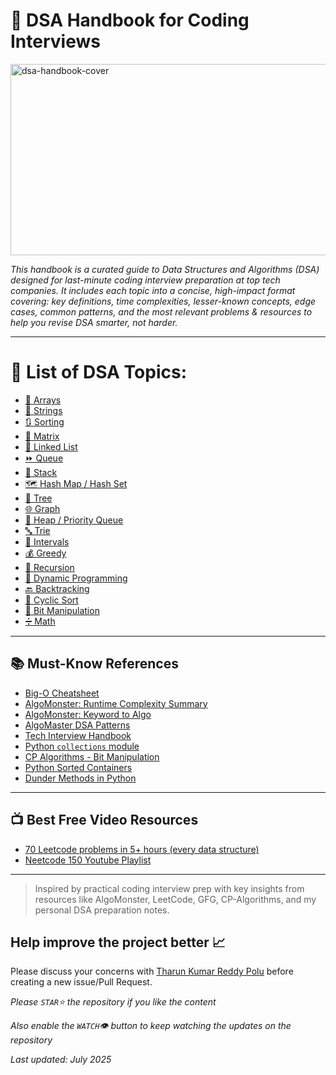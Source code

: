 # 📘 DSA Handbook for Coding Interviews

<img width="917" height="306" alt="dsa-handbook-cover" src="https://github.com/user-attachments/assets/02fab156-1293-492e-bf59-8c34a20fd632" />

_This handbook is a curated guide to Data Structures and Algorithms (DSA) designed for last-minute coding interview preparation at top tech companies. It includes each topic into a concise, high-impact format covering: key definitions, time complexities, lesser-known concepts, edge cases, common patterns, and the most relevant problems & resources to help you revise DSA smarter, not harder._

---
# 📖 List of DSA Topics:
- [📌 Arrays](https://github.com/TharunKumarReddyPolu/DSA-Handbook-for-Coding-Interviews/blob/main/Topics/arrays.md)
- [🧵 Strings](https://github.com/TharunKumarReddyPolu/DSA-Handbook-for-Coding-Interviews/blob/main/Topics/strings.md)
- [🔃 Sorting](https://github.com/TharunKumarReddyPolu/DSA-Handbook-for-Coding-Interviews/blob/main/Topics/sorting.md)
- [🧮 Matrix](https://github.com/TharunKumarReddyPolu/DSA-Handbook-for-Coding-Interviews/blob/main/Topics/matrix.md)
- [🔗 Linked List](https://github.com/TharunKumarReddyPolu/DSA-Handbook-for-Coding-Interviews/blob/main/Topics/linked-list.md)
- [⏩ Queue](https://github.com/TharunKumarReddyPolu/DSA-Handbook-for-Coding-Interviews/blob/main/Topics/queue.md)
- [🧱 Stack](https://github.com/TharunKumarReddyPolu/DSA-Handbook-for-Coding-Interviews/blob/main/Topics/stack.md)
- [🗺️ Hash Map / Hash Set](https://github.com/TharunKumarReddyPolu/DSA-Handbook-for-Coding-Interviews/blob/main/Topics/hashing.md)
- [🌲 Tree](https://github.com/TharunKumarReddyPolu/DSA-Handbook-for-Coding-Interviews/blob/main/Topics/tree.md)
- [🌐 Graph](https://github.com/TharunKumarReddyPolu/DSA-Handbook-for-Coding-Interviews/blob/main/Topics/graph.md)
- [🔺 Heap / Priority Queue](https://github.com/TharunKumarReddyPolu/DSA-Handbook-for-Coding-Interviews/blob/main/Topics/heap-pq.md)
- [🔤 Trie](https://github.com/TharunKumarReddyPolu/DSA-Handbook-for-Coding-Interviews/blob/main/Topics/trie.mds)
- [📆 Intervals](https://github.com/TharunKumarReddyPolu/DSA-Handbook-for-Coding-Interviews/blob/main/Topics/intervals.md)
- [💰 Greedy](https://github.com/TharunKumarReddyPolu/DSA-Handbook-for-Coding-Interviews/blob/main/Topics/greedy.md)
- [🔁 Recursion](https://github.com/TharunKumarReddyPolu/DSA-Handbook-for-Coding-Interviews/blob/main/Topics/recursion.md)
- [🧠 Dynamic Programming](https://github.com/TharunKumarReddyPolu/DSA-Handbook-for-Coding-Interviews/blob/main/Topics/dynamic-programming.md)
- [🔙 Backtracking](https://github.com/TharunKumarReddyPolu/DSA-Handbook-for-Coding-Interviews/blob/main/Topics/backtracking.md)
- [🔄 Cyclic Sort](https://github.com/TharunKumarReddyPolu/DSA-Handbook-for-Coding-Interviews/blob/main/Topics/cyclic-sort.md)
- [🧮 Bit Manipulation](https://github.com/TharunKumarReddyPolu/DSA-Handbook-for-Coding-Interviews/blob/main/Topics/bit-manipulation.md)
- [➗ Math](https://github.com/TharunKumarReddyPolu/DSA-Handbook-for-Coding-Interviews/blob/main/Topics/math.md)

---

## 📚 Must-Know References
- [Big-O Cheatsheet](https://www.bigocheatsheet.com/)
- [AlgoMonster: Runtime Complexity Summary](https://algo.monster/problems/runtime_summary)
- [AlgoMonster: Keyword to Algo](https://algo.monster/problems/keyword_to_algo)
- [AlgoMaster DSA Patterns](https://algomaster.io/practice/dsa-patterns)
- [Tech Interview Handbook](https://www.techinterviewhandbook.org/algorithms/study-cheatsheet/)
- [Python `collections` module](https://www.geeksforgeeks.org/python-collections-module/)
- [CP Algorithms - Bit Manipulation](https://cp-algorithms.com/algebra/bit-manipulation.html)
- [Python Sorted Containers](https://www.geeksforgeeks.org/python-sorted-containers-an-introduction/)
- [Dunder Methods in Python](https://www.geeksforgeeks.org/dunder-magic-methods-python/)

---

## 📺 Best Free Video Resources
- [70 Leetcode problems in 5+ hours (every data structure)](https://youtu.be/lvO88XxNAzs)
- [Neetcode 150 Youtube Playlist](https://www.youtube.com/watch?v=3OamzN90kPg&list=PLPe9IkX86X3y5m_MvtNu2ughxsvkqUNKr)

---

> Inspired by practical coding interview prep with key insights from resources like AlgoMonster, LeetCode, GFG, CP-Algorithms, and my personal DSA preparation notes.

## Help improve the project better 📈

Please discuss your concerns with [Tharun Kumar Reddy Polu](https://tharunpolu.com/) before creating a new issue/Pull Request.

_Please `STAR`⭐️ the repository if you like the content_

_Also enable the `WATCH`👁 button to keep watching the updates on the repository_


_Last updated: July 2025_
